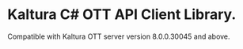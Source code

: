 # Kaltura C# OTT API Client Library.
Compatible with Kaltura OTT server version 8.0.0.30045 and above.
